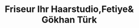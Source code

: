 ---
title: "Friseur Ihr Haarstudio,Fetiye& Gökhan Türk"
url: /altenbeken/friseur-ihr-haarstudio-fetiyeund-goekhan-tuerk/
shop: Friseur
---